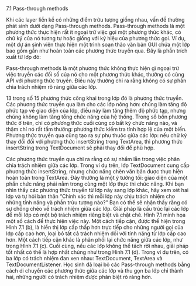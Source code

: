 7.1 Pass-through methods

Khi các layer liền kề có những điểm trừu tượng giống nhau, vấn đề thường phát sinh dưới dạng Pass-through methods. Pass-through methods là một phương thức thực hiện rất ít ngoại trừ việc gọi một phương thức khác, có chữ ký của nó tương tự hoặc giống với ký hiệu của phương thức gọi. Ví dụ, một dự án sinh viên thực hiện một trình soạn thảo văn bản GUI chứa một lớp bao gồm gần như hoàn toàn các phương thức truyền qua. Đây là phần trích xuất từ lớp đó:


Pass-through methods là một phương thức không thực hiện gì ngoại trừ việc truyền các đối số của nó cho một phương thức khác, thường có cùng API với phương thức truyền. Điều này thường chỉ ra rằng không có sự phân chia trách nhiệm rõ ràng giữa các lớp.

13 trong số 15 phương thức công khai trong lớp đó là phương thức truyền. Các phương thức truyền qua làm cho các lớp nông hơn: chúng làm tăng độ phức tạp về giao diện của lớp, điều này làm tăng thêm độ phức tạp, nhưng chúng không làm tăng tổng chức năng của hệ thống. Trong số bốn phương thức ở trên, chỉ có phương thức cuối cùng có bất kỳ chức năng nào, và thậm chí nó rất tầm thường: phương thức kiểm tra tính hợp lệ của một biến. Phương thức truyền qua cũng tạo ra sự phụ thuộc giữa các lớp: nếu chữ ký thay đổi đối với phương thức insertString trong TextArea, thì phương thức insertString trong TextDocument sẽ phải thay đổi để phù hợp.

Các phương thức truyền qua chỉ ra rằng có sự nhầm lẫn trong việc phân chia trách nhiệm giữa các lớp. Trong ví dụ trên, lớp TextDocument cung cấp phương thức insertString, nhưng chức năng chèn văn bản được thực hiện hoàn toàn trong TextArea. Đây thường là một ý tưởng tồi: giao diện của một phần chức năng phải nằm trong cùng một lớp thực thi chức năng. Khi bạn nhìn thấy các phương thức truyền từ lớp này sang lớp khác, hãy xem xét hai lớp và tự hỏi bản thân “Chính xác thì mỗi lớp này chịu trách nhiệm cho những tính năng và phần trừu tượng nào?” Bạn có thể sẽ nhận thấy rằng có sự chồng chéo về trách nhiệm giữa các lớp. Giải pháp là cấu trúc lại các lớp để mỗi lớp có một bộ trách nhiệm riêng biệt và chặt chẽ. Hình 7.1 minh họa một số cách để thực hiện việc này. Một cách tiếp cận, được thể hiện trong Hình 7.1 (b), là hiển thị lớp cấp thấp hơn trực tiếp cho những người gọi của lớp cấp cao hơn, loại bỏ tất cả trách nhiệm đối với tính năng từ lớp cấp cao hơn. Một cách tiếp cận khác là phân phối lại chức năng giữa các lớp, như trong Hình 7.1 (c). Cuối cùng, nếu các lớp không thể tách rời nhau, giải pháp tốt nhất có thể là hợp nhất chúng như trong Hình 7.1 (d). Trong ví dụ trên, có ba lớp có trách nhiệm đan xen nhau: TextDocument, TextArea và TextDocumentListener. Học sinh đã loại bỏ các Pass-through methods bằng cách di chuyển các phương thức giữa các lớp và thu gọn ba lớp chỉ thành hai, những người có trách nhiệm được phân biệt rõ ràng hơn.